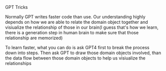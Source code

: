 GPT Tricks

Normally GPT writes faster code than use. Our understanding highly depends on how we are able to relate the domain object together and visiualize the relationship of those in our brain(I guess that's how we learn, there is a generation step in human brain to make sure that those relationship are memorized)

To learn faster, what you can do is ask GPT4 first to break the process down into steps. Then ask GPT to draw those domain objects involved, than the data flow between those domain objects to help us visiualize the relationships
